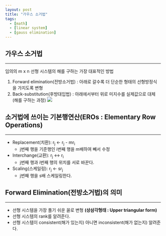 ```yaml
---
layout: post
title: "가우스 소거법"
tags:
  - [math]
  - [linear system]
  - [gauss elimination]
---
```


## 가우스 소거법

---

임의의 m x n 선형 시스템의 해를 구하는 가장 대표적인 방법

1. Forward elimination(전방소거법) : 아래로 갈수록 더 단순한 형태의 선형방정식을 가지도록 변형
1. Back-substitution(후방대입법) : 아래에서부터 위로 미지수를 실제값으로 대체(해를 구하는 과정)
   ![](https://airvw.github.io\assets\img\github/gauss.png)

## 소거법에 쓰이는 기본행연산(EROs : Elementary Row Operations)

---

- Replacement(치환): r<sub>j</sub> <- r<sub>j</sub> - mr<sub>i</sub>
  - j번째 행을 기준행인 i번째 행을 m배하여 빼서 수정
- Interchange(교환): r<sub>j</sub> <-> r<sub>i</sub>
  - j번째 행과 i번째 행의 위치를 서로 바꾼다.
- Scaling(스케일링): r<sub>j</sub> <- sr<sub>j</sub>
  - j번째 행을 s배 스케일링한다.

## Forward Elimination(전방소거법)의 의미

---

- 선형 시스템을 가장 풀기 쉬운 꼴로 변형 **(상삼각형태 : Upper triangular form)**
- 선형 시스템의 rank를 알려준다.
- 선형 시스템이 consistent(해가 있는지) 아니면 inconsistent(해가 없는지) 알려준다.
